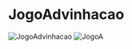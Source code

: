 # JogoAdvinhacao

![JogoAdvinhacao](https://user-images.githubusercontent.com/113316157/208271458-6331173e-5037-4f3f-960b-93a149d9f63f.png)
![JogoA](https://user-images.githubusercontent.com/113316157/208271506-adf7e1d9-0831-46a6-90d5-7b930def5a4c.png)

